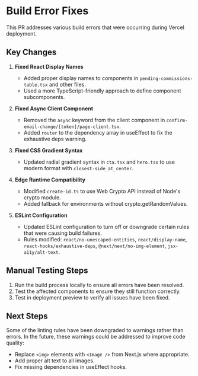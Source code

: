 # Build Error Fixes

This PR addresses various build errors that were occurring during Vercel deployment.

## Key Changes

1. **Fixed React Display Names**
   - Added proper display names to components in `pending-commissions-table.tsx` and other files.
   - Used a more TypeScript-friendly approach to define component subcomponents.

2. **Fixed Async Client Component**
   - Removed the `async` keyword from the client component in `confirm-email-change/[token]/page-client.tsx`.
   - Added `router` to the dependency array in useEffect to fix the exhaustive deps warning.

3. **Fixed CSS Gradient Syntax**
   - Updated radial gradient syntax in `cta.tsx` and `hero.tsx` to use modern format with `closest-side_at_center`.

4. **Edge Runtime Compatibility**
   - Modified `create-id.ts` to use Web Crypto API instead of Node's crypto module.
   - Added fallback for environments without crypto.getRandomValues.

5. **ESLint Configuration**
   - Updated ESLint configuration to turn off or downgrade certain rules that were causing build failures.
   - Rules modified: `react/no-unescaped-entities`, `react/display-name`, `react-hooks/exhaustive-deps`, `@next/next/no-img-element`, `jsx-a11y/alt-text`.

## Manual Testing Steps

1. Run the build process locally to ensure all errors have been resolved.
2. Test the affected components to ensure they still function correctly.
3. Test in deployment preview to verify all issues have been fixed.

## Next Steps

Some of the linting rules have been downgraded to warnings rather than errors. In the future, these warnings could be addressed to improve code quality:

- Replace `<img>` elements with `<Image />` from Next.js where appropriate.
- Add proper alt text to all images.
- Fix missing dependencies in useEffect hooks. 